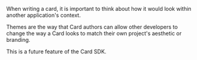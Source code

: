 When writing a card, it is important to think about how it would look within another application's context.

Themes are the way that Card authors can allow other developers to change the way a Card looks to match their own project's aesthetic or branding.

This is a future feature of the Card SDK.
